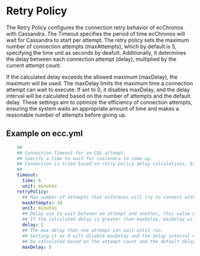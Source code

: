 # Retry Policy

The Retry Policy configures the connection retry behavior of ecChronos with Cassandra. The Timeout specifies the period of time ecChronos will wait for Cassandra to start per attempt. The retry policy sets the maximum number of connection attempts (maxAttempts), which by default is 5, specifying the time unit as seconds by deafult. Additionally, it determines the delay between each connection attempt (delay), multiplied by the current attempt count.

If the calculated delay exceeds the allowed maximum (maxDelay), the maximum will be used. The maxDelay limits the maximum time a connection attempt can wait to execute. If set to 0, it disables maxDelay, and the delay interval will be calculated based on the number of attempts and the default delay. These settings aim to optimize the efficiency of connection attempts, ensuring the system waits an appropriate amount of time and makes a reasonable number of attempts before giving up.

## Example on ecc.yml

```yaml
    ##
    ## Connection Timeout for an CQL attempt.
    ## Specify a time to wait for cassandra to come up.
    ## Connection is tried based on retry policy delay calculations. Each connection attempt will use timeout to calculate CQL Connection proccess delay.
    ##
    timeout:
      time: 6
      unit: minutes
    retryPolicy:
      ## Max number of attempts that ecChronos will try to connect with Cassandra.
      maxAttempts: 10
      unit: minutes
      ## Delay use to wait between an attempt and another, this value will be multiplied by the current attempt count.
      ## If the calculated delay is greater than maxDelay, maxDelay will be used instead of the calculated delay
      delay: 1
      ## The max delay that one attempt can wait until run.
      ## Setting it as 0 will disable maxDelay and the delay interval will
      ## be calculated based on the attempt count and the default delay.
      maxDelay: 5
```

